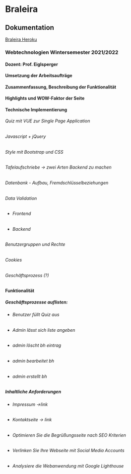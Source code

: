 # Braleira
##  Dokumentation

[Braleira Heroku](https://braleira.herokuapp.com)

### Webtechnologien Wintersemester 2021/2022 
#### Dozent: Prof. Eiglsperger

#### Umsetzung der Arbeitsaufträge
#### Zusammenfassung, Beschreibung der Funktionalität
#### Highlights und WOW-Faktor der Seite
#### Technische Implementierung
###### Quiz mit VUE zur Single Page Application 
###### Javascript + jQuery
###### Style mit Bootstrap und CSS
###### Tafelaufschriebe -> zwei Arten Backend zu machen
###### Datenbank - Aufbau, Fremdschlüsselbeziehungen
###### Data Validation
+ ###### Frontend
+ ###### Backend

###### Benutzergruppen und Rechte
###### Cookies
###### Geschäftsprozess (?) 
#### Funktionalität
##### Geschäftsprozesse auflisten:
+ ###### Benutzer füllt Quiz aus
+ ###### Admin lässt sich liste angeben
+ ###### admin löscht bh eintrag
+ ###### admin bearbeitet bh 
+ ###### admin erstellt bh
##### Inhaltliche Anforderungen
+ ###### Impressum ->link
+ ###### Kontaktseite -> link
+ ###### Optimieren Sie die Begrüßungsseite nach SEO Kriterien 
+ ###### Verlinken Sie Ihre Webseite mit Social Media Accounts
+ ###### Analysiere die Webanwendung mit Google Lighthouse 




